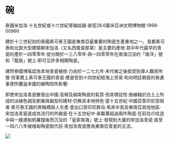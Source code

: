 # 碗  

泰國米加洛·十五世紀或十六世紀青釉姑器·直徑28.6厘米亞洲文明博物館·1998- 00966  

建於十三世紀初的泰國素可泰王國是東南亞最重要的陶瓷生產重地之一。首都素可泰和北部大型建築群宋加洛（又名西隆查那莱）是主要的產地·其中年代最早的青瓷的產於一四零零年·徙分開於一三八零年·與一四零零年在南海沉没的「南洋」號和「龍泉」號上·即可见許多相類陶瓷。  

建然泰國博瑤認為本地青瓷被掠·力由於一二七九年·末代被之後抵受到導人難民所推·但事實上素可泰王國的青瓷·應是受到十四世紀經海上贸易·和向明廷朝首的泰連事使所覆返本國的線陶院所影響·  

即使宋加洛青瓷散發出中國·高棉及越南陶瓷的氣質·但其標誌性·施線釉於白土上所成的淡綠色調及劉業與器型的建材·仍無具本地特色·當十五世紀·中國亞答印尼受阻者·素可泰王國的黑釉橋殺人生產·壹出口至印尼群岛·馬來半島及東南亞其他地區·宋加洛青瓷遂成為流行的外銷瓷·在十五世紀中·承載著超過兩件陶瓷·在前往爪哇途中與一艘連船帆羅撞後而沉没的「皇家南海」號上·發現到大量的宋加洛青瓷·直至一四八八年被缅甸陶瓷取代前·宋加洛青瓷應為東南亞青瓷的主流。  

![](https://cdn-mineru.openxlab.org.cn/result/2025-07-27/26ec8c02-599c-4b79-9876-e092d6287e02/18593e64077feab3efd9c6da8c0d0b9ef18b2b5e121d5ae7393a28d09da16a36.jpg)
